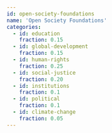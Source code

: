 ```yaml
---
id: open-society-foundations
name: 'Open Society Foundations'
categories:
  - id: education
    fraction: 0.15
  - id: global-development
    fraction: 0.15
  - id: human-rights
    fraction: 0.25
  - id: social-justice
    fraction: 0.20
  - id: institutions
    fraction: 0.1
  - id: political
    fraction: 0.1
  - id: climate-change
    fraction: 0.05
---
```


